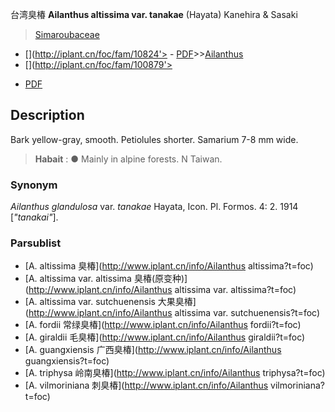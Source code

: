 台湾臭椿 **Ailanthus altissima var. tanakae** (Hayata) Kanehira & Sasaki

> [Simaroubaceae](http://www.iplant.cn/info/Simaroubaceae?t=foc)
* [](http://iplant.cn/foc/fam/10824'> - [PDF](http://iplant.cn/foc/pdf/Simaroubaceae.pdf)>>[Ailanthus](http://www.iplant.cn/info/Ailanthus?t=foc)
* [](http://iplant.cn/foc/fam/100879'>
 - [PDF](http://www.iplant.cn/foc/pdf/Ailanthus.pdf)

## Description

Bark yellow-gray, smooth. Petiolules shorter. Samarium 7-8 mm wide.

> **Habait** : 
>●  Mainly in alpine forests. N Taiwan.

### Synonym
*Ailanthus glandulosa* var. *tanakae* Hayata, Icon. Pl. Formos. 4: 2. 1914 [*\"tanakai\"*].


### Parsublist

* [A.  altissima  臭椿](http://www.iplant.cn/info/Ailanthus altissima?t=foc)
* [A.  altissima var. altissima  臭椿(原变种)](http://www.iplant.cn/info/Ailanthus altissima var. altissima?t=foc)
* [A.  altissima var. sutchuenensis  大果臭椿](http://www.iplant.cn/info/Ailanthus altissima var. sutchuenensis?t=foc)
* [A.  fordii  常绿臭椿](http://www.iplant.cn/info/Ailanthus fordii?t=foc)
* [A.  giraldii  毛臭椿](http://www.iplant.cn/info/Ailanthus giraldii?t=foc)
* [A.  guangxiensis  广西臭椿](http://www.iplant.cn/info/Ailanthus guangxiensis?t=foc)
* [A.  triphysa  岭南臭椿](http://www.iplant.cn/info/Ailanthus triphysa?t=foc)
* [A.  vilmoriniana  刺臭椿](http://www.iplant.cn/info/Ailanthus vilmoriniana?t=foc)
